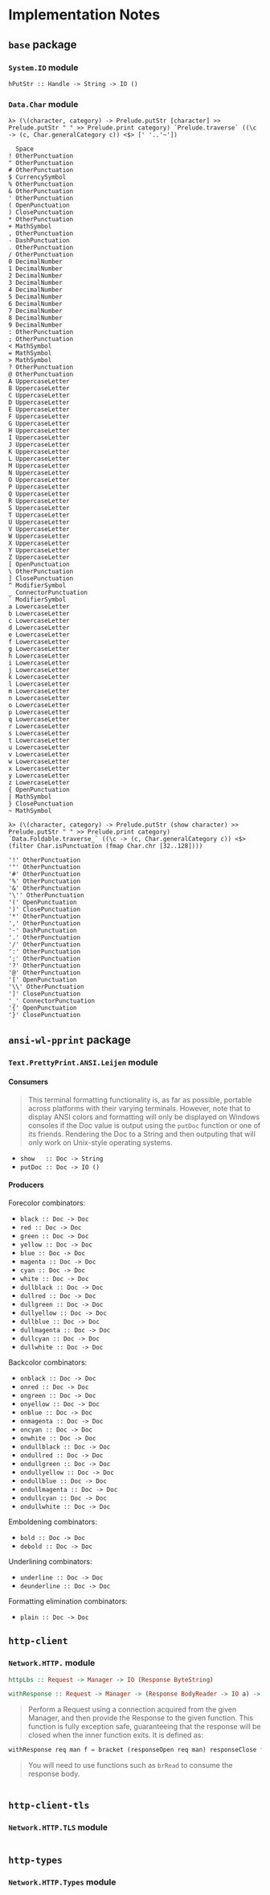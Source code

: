 # Implementation Notes


## `base` package

### `System.IO` module

```
hPutStr :: Handle -> String -> IO ()
```

### `Data.Char` module

```
λ> (\(character, category) -> Prelude.putStr [character] >> Prelude.putStr " " >> Prelude.print category) `Prelude.traverse` ((\c -> (c, Char.generalCategory c)) <$> [' '..'~'])

  Space
! OtherPunctuation
" OtherPunctuation
# OtherPunctuation
$ CurrencySymbol
% OtherPunctuation
& OtherPunctuation
' OtherPunctuation
( OpenPunctuation
) ClosePunctuation
* OtherPunctuation
+ MathSymbol
, OtherPunctuation
- DashPunctuation
. OtherPunctuation
/ OtherPunctuation
0 DecimalNumber
1 DecimalNumber
2 DecimalNumber
3 DecimalNumber
4 DecimalNumber
5 DecimalNumber
6 DecimalNumber
7 DecimalNumber
8 DecimalNumber
9 DecimalNumber
: OtherPunctuation
; OtherPunctuation
< MathSymbol
= MathSymbol
> MathSymbol
? OtherPunctuation
@ OtherPunctuation
A UppercaseLetter
B UppercaseLetter
C UppercaseLetter
D UppercaseLetter
E UppercaseLetter
F UppercaseLetter
G UppercaseLetter
H UppercaseLetter
I UppercaseLetter
J UppercaseLetter
K UppercaseLetter
L UppercaseLetter
M UppercaseLetter
N UppercaseLetter
O UppercaseLetter
P UppercaseLetter
Q UppercaseLetter
R UppercaseLetter
S UppercaseLetter
T UppercaseLetter
U UppercaseLetter
V UppercaseLetter
W UppercaseLetter
X UppercaseLetter
Y UppercaseLetter
Z UppercaseLetter
[ OpenPunctuation
\ OtherPunctuation
] ClosePunctuation
^ ModifierSymbol
_ ConnectorPunctuation
` ModifierSymbol
a LowercaseLetter
b LowercaseLetter
c LowercaseLetter
d LowercaseLetter
e LowercaseLetter
f LowercaseLetter
g LowercaseLetter
h LowercaseLetter
i LowercaseLetter
j LowercaseLetter
k LowercaseLetter
l LowercaseLetter
m LowercaseLetter
n LowercaseLetter
o LowercaseLetter
p LowercaseLetter
q LowercaseLetter
r LowercaseLetter
s LowercaseLetter
t LowercaseLetter
u LowercaseLetter
v LowercaseLetter
w LowercaseLetter
x LowercaseLetter
y LowercaseLetter
z LowercaseLetter
{ OpenPunctuation
| MathSymbol
} ClosePunctuation
~ MathSymbol

```

<!-- (\(character, category) -> Prelude.putStr (show character) >> Prelude.putStr " " >> Prelude.print category) `Data.Foldable.traverse_` ((\c -> (c, Char.generalCategory c)) <$> [' '..'~']) -->

```
λ> (\(character, category) -> Prelude.putStr (show character) >> Prelude.putStr " " >> Prelude.print category) `Data.Foldable.traverse_` ((\c -> (c, Char.generalCategory c)) <$> (filter Char.isPunctuation (fmap Char.chr [32..128])))

'!' OtherPunctuation
'"' OtherPunctuation
'#' OtherPunctuation
'%' OtherPunctuation
'&' OtherPunctuation
'\'' OtherPunctuation
'(' OpenPunctuation
')' ClosePunctuation
'*' OtherPunctuation
',' OtherPunctuation
'-' DashPunctuation
'.' OtherPunctuation
'/' OtherPunctuation
':' OtherPunctuation
';' OtherPunctuation
'?' OtherPunctuation
'@' OtherPunctuation
'[' OpenPunctuation
'\\' OtherPunctuation
']' ClosePunctuation
'_' ConnectorPunctuation
'{' OpenPunctuation
'}' ClosePunctuation
```


## `ansi-wl-pprint` package

### `Text.PrettyPrint.ANSI.Leijen` module
 
#### Consumers

> This terminal formatting functionality is, as far as possible, portable across platforms with their varying terminals. However, note that to display ANSI colors and formatting will only be displayed on Windows consoles if the Doc value is output using the `putDoc` function or one of its friends. Rendering the Doc to a String and then outputing that will only work on Unix-style operating systems.

* `show   :: Doc -> String`
* `putDoc :: Doc -> IO ()`

#### Producers

Forecolor combinators:

* `black :: Doc -> Doc`
* `red :: Doc -> Doc`
* `green :: Doc -> Doc`
* `yellow :: Doc -> Doc`
* `blue :: Doc -> Doc`
* `magenta :: Doc -> Doc`
* `cyan :: Doc -> Doc`
* `white :: Doc -> Doc`
* `dullblack :: Doc -> Doc`
* `dullred :: Doc -> Doc`
* `dullgreen :: Doc -> Doc`
* `dullyellow :: Doc -> Doc`
* `dullblue :: Doc -> Doc`
* `dullmagenta :: Doc -> Doc`
* `dullcyan :: Doc -> Doc`
* `dullwhite :: Doc -> Doc`

Backcolor combinators:

* `onblack :: Doc -> Doc`
* `onred :: Doc -> Doc`
* `ongreen :: Doc -> Doc`
* `onyellow :: Doc -> Doc`
* `onblue :: Doc -> Doc`
* `onmagenta :: Doc -> Doc`
* `oncyan :: Doc -> Doc`
* `onwhite :: Doc -> Doc`
* `ondullblack :: Doc -> Doc`
* `ondullred :: Doc -> Doc`
* `ondullgreen :: Doc -> Doc`
* `ondullyellow :: Doc -> Doc`
* `ondullblue :: Doc -> Doc`
* `ondullmagenta :: Doc -> Doc`
* `ondullcyan :: Doc -> Doc`
* `ondullwhite :: Doc -> Doc`

Emboldening combinators:

* `bold :: Doc -> Doc`
* `debold :: Doc -> Doc`

Underlining combinators:

* `underline :: Doc -> Doc`
* `deunderline :: Doc -> Doc`

Formatting elimination combinators:

* `plain :: Doc -> Doc`


## `http-client`

### `Network.HTTP.` module

``` haskell
httpLbs :: Request -> Manager -> IO (Response ByteString)
```

``` haskell
withResponse :: Request -> Manager -> (Response BodyReader -> IO a) -> IO a
```

>Perform a Request using a connection acquired from the given Manager, and then provide the Response to the given function. This function is fully exception safe, guaranteeing that the response will be closed when the inner function exits. It is defined as:

``` haskell
withResponse req man f = bracket (responseOpen req man) responseClose f
```

>You will need to use functions such as `brRead` to consume the response body.

``` haskell
```


## `http-client-tls`

### `Network.HTTP.TLS` module

``` haskell
```


## `http-types`

### `Network.HTTP.Types` module

``` haskell
```


## 